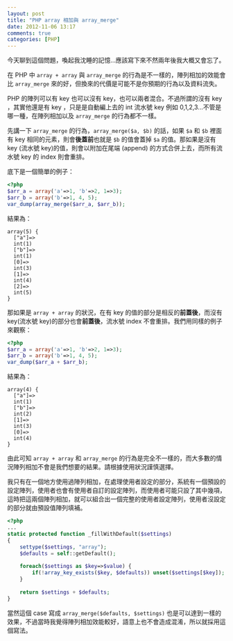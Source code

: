 ```yaml
---
layout: post
title: "PHP array 相加與 array_merge"
date: 2012-11-06 13:17
comments: true
categories: [PHP]
---
```


今天聊到這個問題，喚起我沈睡的記憶…應該寫下來不然兩年後我大概又會忘了。

在 PHP 中 `array + array` 與 `array_merge` 的行為是不一樣的，陣列相加的效能會比 `array_merge` 來的好，但換來的代價是可能不是你預期的行為以及資料流失。

PHP 的陣列可以有 key 也可以沒有 key，也可以兩者混合。不過所謂的沒有 key ，其實他還是有 key ，只是是自動編上去的 int 流水號 key 例如 0,1,2,3...不管是哪一種，在陣列相加以及 `array_merge` 的行為都不一樣。

先講一下 `array_merge` 的行為，`array_merge($a, $b)` 的話，如果 `$a` 和 `$b` 裡面有 key 相同的元素，則會**後蓋前**也就是 `$b` 的值會蓋掉 `$a` 的值。那如果是沒有 key (流水號 key)的值，則會以附加在尾端 (append) 的方式合併上去，而所有流水號 key 的 index 則會重排。
<!--more-->
底下是一個簡單的例子：

``` php array_merge
<?php
$arr_a = array('a'=>1, 'b'=>2, 1=>3);
$arr_b = array('b'=>1, 4, 5);
var_dump(array_merge($arr_a, $arr_b));
```

結果為：
```
array(5) {
  ["a"]=>
  int(1)
  ["b"]=>
  int(1)
  [0]=>
  int(3)
  [1]=>
  int(4)
  [2]=>
  int(5)
}
```

那如果是 `array + array` 的狀況，在有 key 的值的部分是相反的**前蓋後**，而沒有 key(流水號 key)的部分也會**前蓋後**，流水號 index 不會重排。我們用同樣的例子來觀察：

``` php array + array
<?php
$arr_a = array('a'=>1, 'b'=>2, 1=>3);
$arr_b = array('b'=>1, 4, 5);
var_dump($arr_a + $arr_b);
```

結果為：
```
array(4) {
  ["a"]=>
  int(1)
  ["b"]=>
  int(2)
  [1]=>
  int(3)
  [0]=>
  int(4)
}
```

由此可知 `array + array` 和 `array_merge` 的行為是完全不一樣的，而大多數的情況陣列相加不會是我們想要的結果。請根據使用狀況謹慎選擇。

我只有在一個地方使用過陣列相加，在處理使用者設定的部分，系統有一個預設的設定陣列，使用者也會有使用者自訂的設定陣列，而使用者可能只設了其中幾項，這時把這兩個陣列相加，就可以組合出一個完整的使用者設定陣列，使用者沒設定的部分就由預設值陣列填補。

``` php
<?php
...
static protected function _fillWithDefault($settings)
{
	settype($settings, "array");
	$defaults = self::getDefault();
	
	foreach($settings as $key=>$value) {
		if(!array_key_exists($key, $defaults)) unset($settings[$key]);
	}
	
	return $settings + $defaults;
}
```

當然這個 case 寫成 `array_merge($defaults, $settings)` 也是可以達到一樣的效果，不過當時我覺得陣列相加效能較好，語意上也不會造成混淆，所以就採用這個寫法。